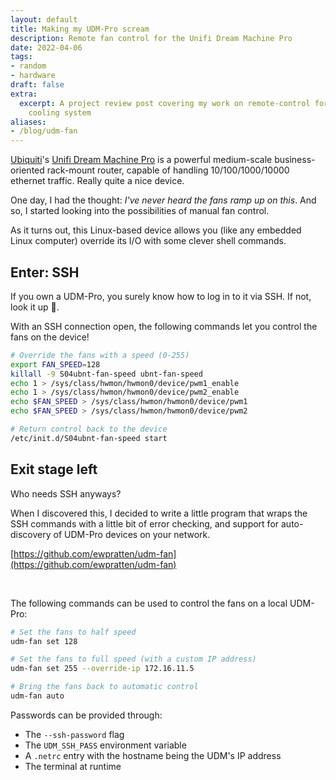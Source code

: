 ```yaml
---
layout: default
title: Making my UDM-Pro scream
description: Remote fan control for the Unifi Dream Machine Pro
date: 2022-04-06
tags:
- random
- hardware
draft: false
extra:
  excerpt: A project review post covering my work on remote-control for the UDM-Pro
    cooling system
aliases:
- /blog/udm-fan
---
```


[Ubiquiti](https://www.ui.com/)'s [Unifi Dream Machine Pro](https://www.ubnt.com/products/unifi-dream-machine-pro) is a powerful medium-scale business-oriented rack-mount router, capable of handling 10/100/1000/10000 ethernet traffic. Really quite a nice device.

One day, I had the thought: *I've never heard the fans ramp up on this*. And so, I started looking into the possibilities of manual fan control.

As it turns out, this Linux-based device allows you (like any embedded Linux computer) override its I/O with some clever shell commands.

## Enter: SSH

If you own a UDM-Pro, you surely know how to log in to it via SSH. If not, look it up 🙂.

With an SSH connection open, the following commands let you control the fans on the device!

```sh
# Override the fans with a speed (0-255)
export FAN_SPEED=128
killall -9 S04ubnt-fan-speed ubnt-fan-speed
echo 1 > /sys/class/hwmon/hwmon0/device/pwm1_enable
echo 1 > /sys/class/hwmon/hwmon0/device/pwm2_enable
echo $FAN_SPEED > /sys/class/hwmon/hwmon0/device/pwm1
echo $FAN_SPEED > /sys/class/hwmon/hwmon0/device/pwm2

# Return control back to the device
/etc/init.d/S04ubnt-fan-speed start
```

## Exit stage left

Who needs SSH anyways? 

When I discovered this, I decided to write a little program that wraps the SSH commands with a little bit of error checking, and support for auto-discovery of UDM-Pro devices on your network.

[https://github.com/ewpratten/udm-fan](https://github.com/ewpratten/udm-fan)

<br>

The following commands can be used to control the fans on a local UDM-Pro:

```sh
# Set the fans to half speed
udm-fan set 128

# Set the fans to full speed (with a custom IP address)
udm-fan set 255 --override-ip 172.16.11.5

# Bring the fans back to automatic control
udm-fan auto
```

Passwords can be provided through:

- The `--ssh-password` flag
- The `UDM_SSH_PASS` environment variable
- A `.netrc` entry with the hostname being the UDM's IP address
- The terminal at runtime

